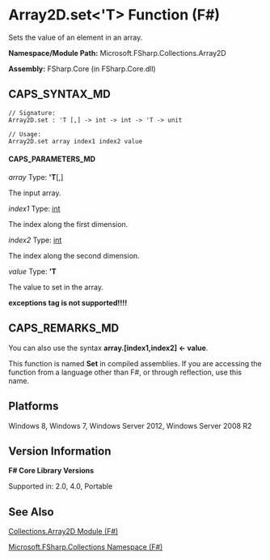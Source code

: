# Array2D.set<'T> Function (F#)

Sets the value of an element in an array.

**Namespace/Module Path:** Microsoft.FSharp.Collections.Array2D

**Assembly:** FSharp.Core (in FSharp.Core.dll)


## CAPS_SYNTAX_MD

```
// Signature:
Array2D.set : 'T [,] -> int -> int -> 'T -> unit

// Usage:
Array2D.set array index1 index2 value
```

#### CAPS_PARAMETERS_MD
*array*
Type: **'T**[[,]](http://msdn.microsoft.com/en-us/library/077252f3-e6ce-441c-9d5b-a6030eaef7cd)


The input array.


*index1*
Type: [int](http://msdn.microsoft.com/en-us/library/025d5455-3622-4ea5-9573-3ecbd4ee1375)


The index along the first dimension.


*index2*
Type: [int](http://msdn.microsoft.com/en-us/library/025d5455-3622-4ea5-9573-3ecbd4ee1375)


The index along the second dimension.


*value*
Type: **'T**


The value to set in the array.



**exceptions tag is not supported!!!!**

## CAPS_REMARKS_MD
You can also use the syntax **array.[index1,index2] &lt;- value**.

This function is named **Set** in compiled assemblies. If you are accessing the function from a language other than F#, or through reflection, use this name.


## Platforms
Windows 8, Windows 7, Windows Server 2012, Windows Server 2008 R2


## Version Information
**F# Core Library Versions**

Supported in: 2.0, 4.0, Portable




## See Also
[Collections.Array2D Module &#40;F&#35;&#41;](Collections.Array2D+Module+%28F%23%29.md)

[Microsoft.FSharp.Collections Namespace &#40;F&#35;&#41;](Microsoft.FSharp.Collections+Namespace+%28F%23%29.md)

